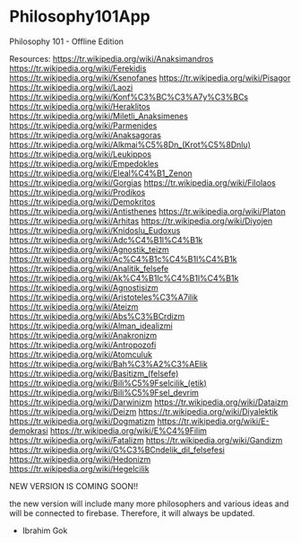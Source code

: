 # Philosophy101App

Philosophy 101 - Offline Edition

Resources:
https://tr.wikipedia.org/wiki/Anaksimandros 
https://tr.wikipedia.org/wiki/Ferekidis
https://tr.wikipedia.org/wiki/Ksenofanes 
https://tr.wikipedia.org/wiki/Pisagor
https://tr.wikipedia.org/wiki/Laozi
https://tr.wikipedia.org/wiki/Konf%C3%BC%C3%A7y%C3%BCs 
https://tr.wikipedia.org/wiki/Heraklitos 
https://tr.wikipedia.org/wiki/Miletli_Anaksimenes 
https://tr.wikipedia.org/wiki/Parmenides
https://tr.wikipedia.org/wiki/Anaksagoras
https://tr.wikipedia.org/wiki/Alkmai%C5%8Dn_(Krot%C5%8Dnlu)
https://tr.wikipedia.org/wiki/Leukippos
https://tr.wikipedia.org/wiki/Empedokles
https://tr.wikipedia.org/wiki/Eleal%C4%B1_Zenon
https://tr.wikipedia.org/wiki/Gorgias 
https://tr.wikipedia.org/wiki/Filolaos 
https://tr.wikipedia.org/wiki/Prodikos
https://tr.wikipedia.org/wiki/Demokritos
https://tr.wikipedia.org/wiki/Antisthenes
https://tr.wikipedia.org/wiki/Platon
https://tr.wikipedia.org/wiki/Arhitas
https://tr.wikipedia.org/wiki/Diyojen
https://tr.wikipedia.org/wiki/Knidoslu_Eudoxus
https://tr.wikipedia.org/wiki/Adc%C4%B1l%C4%B1k 
https://tr.wikipedia.org/wiki/Agnostik_teizm 
https://tr.wikipedia.org/wiki/Ac%C4%B1c%C4%B1l%C4%B1k 
https://tr.wikipedia.org/wiki/Analitik_felsefe 
https://tr.wikipedia.org/wiki/Ak%C4%B1lc%C4%B1l%C4%B1k 
https://tr.wikipedia.org/wiki/Agnostisizm 
https://tr.wikipedia.org/wiki/Aristoteles%C3%A7ilik 
https://tr.wikipedia.org/wiki/Ateizm 
https://tr.wikipedia.org/wiki/Abs%C3%BCrdizm 
https://tr.wikipedia.org/wiki/Alman_idealizmi 
https://tr.wikipedia.org/wiki/Anakronizm 
https://tr.wikipedia.org/wiki/Antropozofi 
https://tr.wikipedia.org/wiki/Atomculuk 
https://tr.wikipedia.org/wiki/Bah%C3%A2%C3%AElik 
https://tr.wikipedia.org/wiki/Basitizm_(felsefe) 
https://tr.wikipedia.org/wiki/Bili%C5%9Fselcilik_(etik) 
https://tr.wikipedia.org/wiki/Bili%C5%9Fsel_devrim 
https://tr.wikipedia.org/wiki/Darwinizm 
https://tr.wikipedia.org/wiki/Dataizm 
https://tr.wikipedia.org/wiki/Deizm 
https://tr.wikipedia.org/wiki/Diyalektik 
https://tr.wikipedia.org/wiki/Dogmatizm 
https://tr.wikipedia.org/wiki/E-demokrasi 
https://tr.wikipedia.org/wiki/E%C4%9Filim
https://tr.wikipedia.org/wiki/Fatalizm
https://tr.wikipedia.org/wiki/Gandizm
https://tr.wikipedia.org/wiki/G%C3%BCndelik_dil_felsefesi
https://tr.wikipedia.org/wiki/Hedonizm
https://tr.wikipedia.org/wiki/Hegelcilik 

NEW VERSION IS COMING SOON!!

the new version will include many more philosophers and various ideas and will be connected to firebase. 
Therefore, it will always be updated.

- Ibrahim Gok

